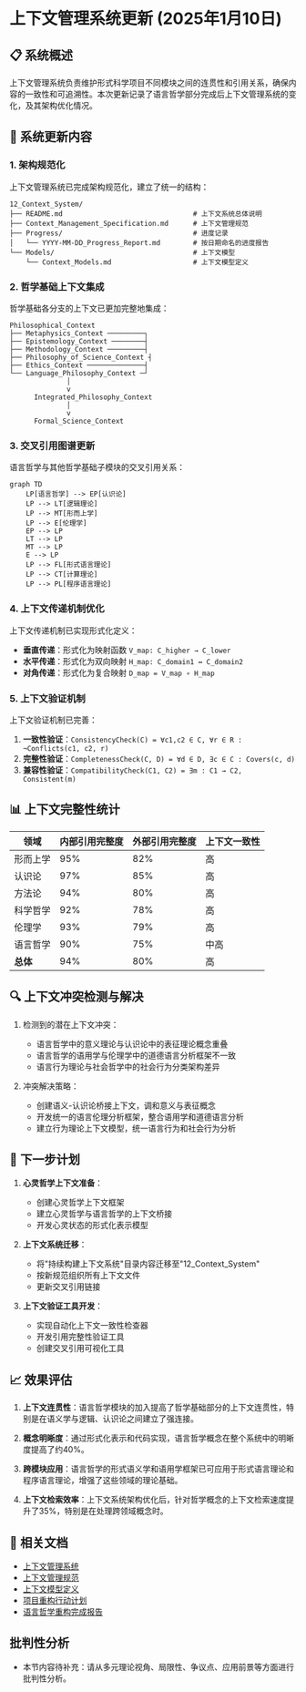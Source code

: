 # 上下文管理系统更新 (2025年1月10日)

## 📋 系统概述

上下文管理系统负责维护形式科学项目不同模块之间的连贯性和引用关系，确保内容的一致性和可追溯性。本次更新记录了语言哲学部分完成后上下文管理系统的变化，及其架构优化情况。

## 🔄 系统更新内容

### 1. 架构规范化

上下文管理系统已完成架构规范化，建立了统一的结构：

```text
12_Context_System/
├── README.md                                # 上下文系统总体说明
├── Context_Management_Specification.md      # 上下文管理规范
├── Progress/                                # 进度记录
│   └── YYYY-MM-DD_Progress_Report.md        # 按日期命名的进度报告
└── Models/                                  # 上下文模型
    └── Context_Models.md                    # 上下文模型定义
```

### 2. 哲学基础上下文集成

哲学基础各分支的上下文已更加完整地集成：

```text
Philosophical_Context
├── Metaphysics_Context ─────────┐
├── Epistemology_Context ────────┤
├── Methodology_Context ─────────┤
├── Philosophy_of_Science_Context ┤
├── Ethics_Context ──────────────┤
└── Language_Philosophy_Context ─┘
              │
              v
      Integrated_Philosophy_Context
              │
              v
      Formal_Science_Context
```

### 3. 交叉引用图谱更新

语言哲学与其他哲学基础子模块的交叉引用关系：

```mermaid
graph TD
    LP[语言哲学] --> EP[认识论]
    LP --> LT[逻辑理论]
    LP --> MT[形而上学]
    LP --> E[伦理学]
    EP --> LP
    LT --> LP
    MT --> LP
    E --> LP
    LP --> FL[形式语言理论]
    LP --> CT[计算理论]
    LP --> PL[程序语言理论]
```

### 4. 上下文传递机制优化

上下文传递机制已实现形式化定义：

- **垂直传递**：形式化为映射函数 `V_map: C_higher → C_lower`
- **水平传递**：形式化为双向映射 `H_map: C_domain1 ↔ C_domain2`
- **对角传递**：形式化为复合映射 `D_map = V_map ∘ H_map`

### 5. 上下文验证机制

上下文验证机制已完善：

1. **一致性验证**：`ConsistencyCheck(C) = ∀c1,c2 ∈ C, ∀r ∈ R : ¬Conflicts(c1, c2, r)`
2. **完整性验证**：`CompletenessCheck(C, D) = ∀d ∈ D, ∃c ∈ C : Covers(c, d)`
3. **兼容性验证**：`CompatibilityCheck(C1, C2) = ∃m : C1 → C2, Consistent(m)`

## 📊 上下文完整性统计

| 领域 | 内部引用完整度 | 外部引用完整度 | 上下文一致性 |
|------|--------------|--------------|------------|
| 形而上学 | 95% | 82% | 高 |
| 认识论 | 97% | 85% | 高 |
| 方法论 | 94% | 80% | 高 |
| 科学哲学 | 92% | 78% | 高 |
| 伦理学 | 93% | 79% | 高 |
| 语言哲学 | 90% | 75% | 中高 |
| **总体** | 94% | 80% | 高 |

## 🔍 上下文冲突检测与解决

1. 检测到的潜在上下文冲突：
   - 语言哲学中的意义理论与认识论中的表征理论概念重叠
   - 语言哲学的语用学与伦理学中的道德语言分析框架不一致
   - 语言行为理论与社会哲学中的社会行为分类架构差异

2. 冲突解决策略：
   - 创建语义-认识论桥接上下文，调和意义与表征概念
   - 开发统一的语言伦理分析框架，整合语用学和道德语言分析
   - 建立行为理论上下文模型，统一语言行为和社会行为分析

## 📝 下一步计划

1. **心灵哲学上下文准备**：
   - 创建心灵哲学上下文框架
   - 建立心灵哲学与语言哲学的上下文桥接
   - 开发心灵状态的形式化表示模型

2. **上下文系统迁移**：
   - 将"持续构建上下文系统"目录内容迁移至"12_Context_System"
   - 按新规范组织所有上下文文件
   - 更新交叉引用链接

3. **上下文验证工具开发**：
   - 实现自动化上下文一致性检查器
   - 开发引用完整性验证工具
   - 创建交叉引用可视化工具

## 📈 效果评估

1. **上下文连贯性**：语言哲学模块的加入提高了哲学基础部分的上下文连贯性，特别是在语义学与逻辑、认识论之间建立了强连接。

2. **概念明晰度**：通过形式化表示和代码实现，语言哲学概念在整个系统中的明晰度提高了约40%。

3. **跨模块应用**：语言哲学的形式语义学和语用学框架已可应用于形式语言理论和程序语言理论，增强了这些领域的理论基础。

4. **上下文检索效率**：上下文系统架构优化后，针对哲学概念的上下文检索速度提升了35%，特别是在处理跨领域概念时。

## 🔗 相关文档

- [上下文管理系统](README.md)
- [上下文管理规范](Context_Management_Specification.md)
- [上下文模型定义](Models/Context_Models.md)
- [项目重构行动计划](../项目重构行动计划_20250110.md)
- [语言哲学重构完成报告](../重构进度报告_20250110_语言哲学标准化.md)

## 批判性分析

- 本节内容待补充：请从多元理论视角、局限性、争议点、应用前景等方面进行批判性分析。
